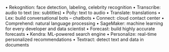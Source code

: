 • Rekognition: face detection, labeling, celebrity recognition
• Transcribe: audio to text (ex: subtitles)
• Polly: text to audio
• Translate: translations
• Lex: build conversational bots – chatbots
• Connect: cloud contact center
• Comprehend: natural language processing
• SageMaker: machine learning for every developer and data scientist
• Forecast: build highly accurate forecasts
• Kendra: ML-powered search engine
• Personalize: real-time personalized recommendations
• Textract: detect text and data in documents